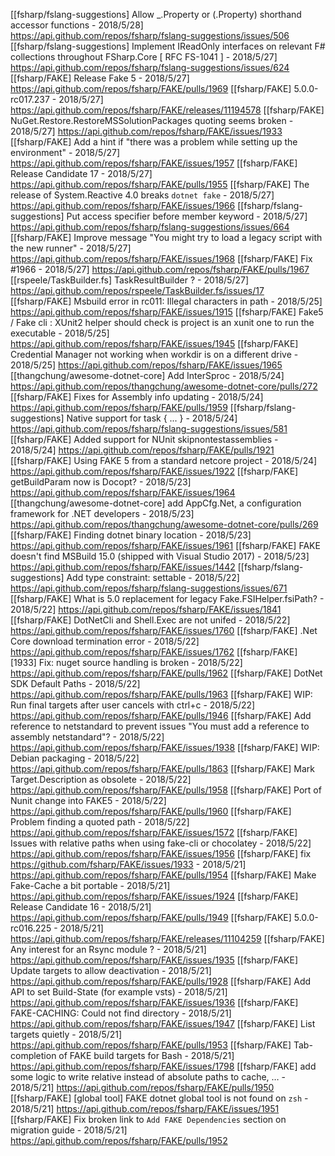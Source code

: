 ﻿[\[fsharp/fslang-suggestions\] Allow _.Property or (.Property) shorthand accessor functions - 2018/5/28] https://api.github.com/repos/fsharp/fslang-suggestions/issues/506
[\[fsharp/fslang-suggestions\] Implement IReadOnly interfaces on relevant F# collections throughout FSharp.Core [ RFC FS-1041 ] - 2018/5/27] https://api.github.com/repos/fsharp/fslang-suggestions/issues/624
[\[fsharp/FAKE\] Release Fake 5 - 2018/5/27] https://api.github.com/repos/fsharp/FAKE/pulls/1969
[\[fsharp/FAKE\] 5.0.0-rc017.237 - 2018/5/27] https://api.github.com/repos/fsharp/FAKE/releases/11194578
[\[fsharp/FAKE\] NuGet.Restore.RestoreMSSolutionPackages quoting seems broken - 2018/5/27] https://api.github.com/repos/fsharp/FAKE/issues/1933
[\[fsharp/FAKE\] Add a hint if "there was a problem while setting up the environment" - 2018/5/27] https://api.github.com/repos/fsharp/FAKE/issues/1957
[\[fsharp/FAKE\] Release Candidate 17 - 2018/5/27] https://api.github.com/repos/fsharp/FAKE/pulls/1955
[\[fsharp/FAKE\] The release of System.Reactive 4.0 breaks `dotnet fake` - 2018/5/27] https://api.github.com/repos/fsharp/FAKE/issues/1966
[\[fsharp/fslang-suggestions\] Put access specifier before member keyword - 2018/5/27] https://api.github.com/repos/fsharp/fslang-suggestions/issues/664
[\[fsharp/FAKE\] Improve message "You might try to load a legacy script with the new runner" - 2018/5/27] https://api.github.com/repos/fsharp/FAKE/issues/1968
[\[fsharp/FAKE\] Fix #1966 - 2018/5/27] https://api.github.com/repos/fsharp/FAKE/pulls/1967
[\[rspeele/TaskBuilder.fs\] TaskResultBuilder ? - 2018/5/27] https://api.github.com/repos/rspeele/TaskBuilder.fs/issues/17
[\[fsharp/FAKE\] Msbuild error in rc011:  Illegal characters in path - 2018/5/25] https://api.github.com/repos/fsharp/FAKE/issues/1915
[\[fsharp/FAKE\] Fake5 / Fake cli : XUnit2 helper should check is project is an xunit one to run the executable - 2018/5/25] https://api.github.com/repos/fsharp/FAKE/issues/1945
[\[fsharp/FAKE\] Credential Manager not working when workdir is on a different drive - 2018/5/25] https://api.github.com/repos/fsharp/FAKE/issues/1965
[\[thangchung/awesome-dotnet-core\] Add InterSproc - 2018/5/24] https://api.github.com/repos/thangchung/awesome-dotnet-core/pulls/272
[\[fsharp/FAKE\] Fixes for Assembly info updating - 2018/5/24] https://api.github.com/repos/fsharp/FAKE/pulls/1959
[\[fsharp/fslang-suggestions\] Native support for task { ... } - 2018/5/24] https://api.github.com/repos/fsharp/fslang-suggestions/issues/581
[\[fsharp/FAKE\] Added support for NUnit skipnontestassemblies - 2018/5/24] https://api.github.com/repos/fsharp/FAKE/pulls/1921
[\[fsharp/FAKE\] Using FAKE 5 from a standard netcore project - 2018/5/24] https://api.github.com/repos/fsharp/FAKE/issues/1922
[\[fsharp/FAKE\] getBuildParam now is Docopt? - 2018/5/23] https://api.github.com/repos/fsharp/FAKE/issues/1964
[\[thangchung/awesome-dotnet-core\] add AppCfg.Net, a configuration framework for .NET developers - 2018/5/23] https://api.github.com/repos/thangchung/awesome-dotnet-core/pulls/269
[\[fsharp/FAKE\] Finding dotnet binary location - 2018/5/23] https://api.github.com/repos/fsharp/FAKE/issues/1961
[\[fsharp/FAKE\] FAKE doesn't find MSBuild 15.0 (shipped with Visual Studio 2017) - 2018/5/23] https://api.github.com/repos/fsharp/FAKE/issues/1442
[\[fsharp/fslang-suggestions\] Add type constraint: settable - 2018/5/22] https://api.github.com/repos/fsharp/fslang-suggestions/issues/671
[\[fsharp/FAKE\] What is 5.0 replacement for legacy Fake.FSIHelper.fsiPath? - 2018/5/22] https://api.github.com/repos/fsharp/FAKE/issues/1841
[\[fsharp/FAKE\] DotNetCli and Shell.Exec are not unifed - 2018/5/22] https://api.github.com/repos/fsharp/FAKE/issues/1760
[\[fsharp/FAKE\] .Net Core download termination error - 2018/5/22] https://api.github.com/repos/fsharp/FAKE/issues/1762
[\[fsharp/FAKE\] [1933] Fix: nuget source handling is broken - 2018/5/22] https://api.github.com/repos/fsharp/FAKE/pulls/1962
[\[fsharp/FAKE\] DotNet SDK Default Paths - 2018/5/22] https://api.github.com/repos/fsharp/FAKE/pulls/1963
[\[fsharp/FAKE\] WIP: Run final targets after user cancels with ctrl+c - 2018/5/22] https://api.github.com/repos/fsharp/FAKE/pulls/1946
[\[fsharp/FAKE\] Add reference to netstandard to prevent issues "You must add a reference to assembly netstandard"? - 2018/5/22] https://api.github.com/repos/fsharp/FAKE/issues/1938
[\[fsharp/FAKE\] WIP: Debian packaging - 2018/5/22] https://api.github.com/repos/fsharp/FAKE/pulls/1863
[\[fsharp/FAKE\] Mark Target.Description as obsolete - 2018/5/22] https://api.github.com/repos/fsharp/FAKE/pulls/1958
[\[fsharp/FAKE\] Port of Nunit change into FAKE5 - 2018/5/22] https://api.github.com/repos/fsharp/FAKE/pulls/1960
[\[fsharp/FAKE\] Problem finding a quoted path - 2018/5/22] https://api.github.com/repos/fsharp/FAKE/issues/1572
[\[fsharp/FAKE\] Issues with relative paths when using fake-cli or chocolatey - 2018/5/22] https://api.github.com/repos/fsharp/FAKE/issues/1956
[\[fsharp/FAKE\] fix https://github.com/fsharp/FAKE/issues/1933 - 2018/5/21] https://api.github.com/repos/fsharp/FAKE/pulls/1954
[\[fsharp/FAKE\] Make Fake-Cache a bit portable - 2018/5/21] https://api.github.com/repos/fsharp/FAKE/issues/1924
[\[fsharp/FAKE\] Release Candidate 16 - 2018/5/21] https://api.github.com/repos/fsharp/FAKE/pulls/1949
[\[fsharp/FAKE\] 5.0.0-rc016.225 - 2018/5/21] https://api.github.com/repos/fsharp/FAKE/releases/11104259
[\[fsharp/FAKE\] Any interest for an Rsync module ? - 2018/5/21] https://api.github.com/repos/fsharp/FAKE/issues/1935
[\[fsharp/FAKE\] Update targets to allow deactivation - 2018/5/21] https://api.github.com/repos/fsharp/FAKE/pulls/1928
[\[fsharp/FAKE\] Add API to set Build-State (for example vsts) - 2018/5/21] https://api.github.com/repos/fsharp/FAKE/issues/1936
[\[fsharp/FAKE\] FAKE-CACHING: Could not find directory - 2018/5/21] https://api.github.com/repos/fsharp/FAKE/issues/1947
[\[fsharp/FAKE\] List targets quietly - 2018/5/21] https://api.github.com/repos/fsharp/FAKE/pulls/1953
[\[fsharp/FAKE\] Tab-completion of FAKE build targets for Bash - 2018/5/21] https://api.github.com/repos/fsharp/FAKE/issues/1798
[\[fsharp/FAKE\] add some logic to write relative instead of absolute paths to cache, … - 2018/5/21] https://api.github.com/repos/fsharp/FAKE/pulls/1950
[\[fsharp/FAKE\] [global tool] FAKE dotnet global tool is not found on `zsh` - 2018/5/21] https://api.github.com/repos/fsharp/FAKE/issues/1951
[\[fsharp/FAKE\] Fix broken link to `Add FAKE Dependencies` section on migration guide - 2018/5/21] https://api.github.com/repos/fsharp/FAKE/pulls/1952
